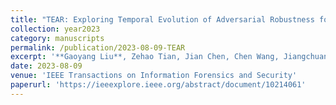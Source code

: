 ```yaml
---
title: "TEAR: Exploring Temporal Evolution of Adversarial Robustness for Membership Inference Attacks Against Federated Learning"
collection: year2023
category: manuscripts
permalink: /publication/2023-08-09-TEAR
excerpt: '**Gaoyang Liu**, Zehao Tian, Jian Chen, Chen Wang, Jiangchuan Liu'
date: 2023-08-09
venue: 'IEEE Transactions on Information Forensics and Security'
paperurl: 'https://ieeexplore.ieee.org/abstract/document/10214061'
---
```

